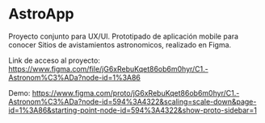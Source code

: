 # AstroApp
Proyecto conjunto para UX/UI. Prototipado de aplicación mobile para conocer Sitios de avistamientos astronomicos, realizado en Figma.

Link de acceso al proyecto: https://www.figma.com/file/jG6xRebuKqet86ob6m0hyr/C1.-Astronom%C3%ADa?node-id=1%3A86

Demo: https://www.figma.com/proto/jG6xRebuKqet86ob6m0hyr/C1.-Astronom%C3%ADa?node-id=594%3A4322&scaling=scale-down&page-id=1%3A86&starting-point-node-id=594%3A4322&show-proto-sidebar=1
